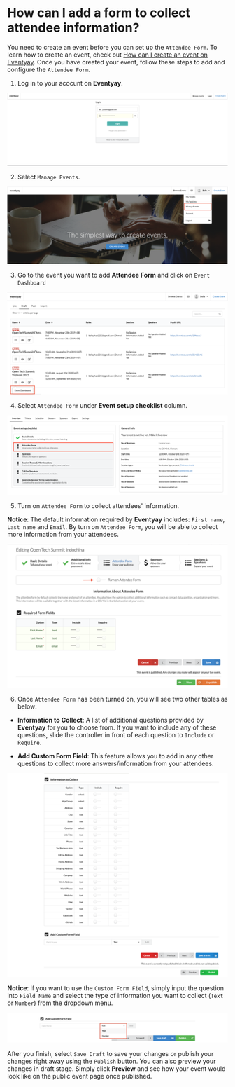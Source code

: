 # How can I add a form to collect attendee information?

You need to create an event before you can set up the `Attendee Form`. To learn how to create an event, check out [How can I create an event on Eventyay](../event-setup/How-can-I-create-an-event.md). Once you have created your event, follow these steps to add and configure the `Attendee Form`. 

1. Log in to your acocunt on **Eventyay**.

![Collect attendee information](/images/Log-in-page.png)

2. Select `Manage Events`.

![Collect attendee information](/images/How-can-I-add-a-form-to-collect-attendee-information-Manage-Event-Bar.png)

3. Go to the event you want to add **Attendee Form** and click on `Event Dashboard`

![Collect attendee information](/images/How-can-I-add-a-form-to-collect-attendee-infomation-Event-dashboard.png)

4. Select `Attendee Form` under **Event setup checklist** column. 

![Collect attendee information](/images/How-can-I-add-a-form-to-collect-attendee-information.png)

5. Turn on `Attendee Form` to collect attendees' information.

**Notice**: The default information required by **Eventyay** includes: `First name`, `Last name` and `Email`. By turn on `Attendee Form`, you will be able to collect more information from your attendees. 

![Collect attendee information](/images/How-can-I-add-a-form-to-collect-attendee-information-1.png)

6. Once `Attendee Form` has been turned on, you will see two other tables as below:

- **Information to Collect**: A list of additional questions provided by **Eventyay** for you to choose from. If you want to include any of these questions, slide the controller in front of each question to `Include` or `Require`.  

- **Add Custom Form Field**: This feature allows you to add in any other questions to collect more answers/information from your attendees. 

![Collect attendee information](/images/How-can-I-add-a-form-to-collect-attendee-information-2.png)

**Notice**: If you want to use the `Custom Form Field`, simply input the question into `Field Name` and select the type of information you want to collect (`Text` or `Number`) from the dropdown menu. 

![Collect attendee information](/images/How-can-I-add-a-form-to-collect-attendee-information-add-custom-form-field.png)

After you finish, select `Save Draft` to save your changes or publish your changes right away using the `Publish` button. You can also preview your changes in draft stage. Simply click **Preview** and see how your event would look like on the public event page once published.
